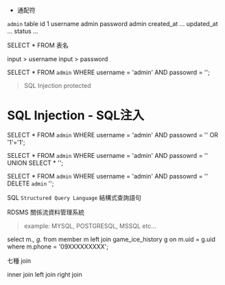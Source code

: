 * 通配符

`admin` table
id          1
username    admin
password    admin
created_at  ...
updated_at  ...
status      ...


SELECT * FROM 表名

input > username
input > password

SELECT * FROM `admin` WHERE username = 'admin' AND passowrd = '';

> SQL Injection protected
# SQL Injection - SQL注入 

SELECT * FROM `admin` WHERE username = 'admin' AND passowrd = '' OR '1'='1';

SELECT * FROM `admin` WHERE username = 'admin' AND passowrd = '' UNION SELECT * '';

SELECT * FROM `admin` WHERE username = 'admin' AND passowrd = '' DELETE `admin` '';


SQL `Structured Query Language` 結構式查詢語句

RDSMS 關係流資料管理系統
> example: MYSQL, POSTGRESQL, MSSQL etc...


select m.*, g.* from member m left join game_ice_history g on m.uid = g.uid  where m.phone = '09XXXXXXXXX';

七種 join

inner join
left join
right join



